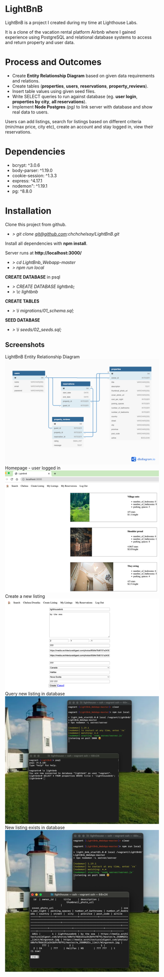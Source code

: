 # LightBnB

LightBnB is a project I created during my time at Lighthouse Labs. 

It is a clone of the vacation rental platform Airbnb where I gained experience using PostgreSQL and relational database systems to access and return property and user data.

# Process and Outcomes

- Create __Entity Relationship Diagram__ based on given data requirements and relations.
- Create tables (__properties__, __users__, __reservations__, __property_reviews__).
- Insert table values using given seed files.
- Write SELECT queries to run against database (eg. __user login__, __properties by city__, __all reservations__).
- Implement __Node Postgres__ *(pg)* to link server with database and show real data to users.

Users can add listings, search for listings based on different criteria (min/max price, city etc), create an account and stay logged in, view their reservations.

# Dependencies

- bcrypt: ^3.0.6
- body-parser: ^1.19.0
- cookie-session: ^1.3.3
- express: ^4.17.1
- nodemon": ^1.19.1
- pg: ^8.8.0

# Installation
Clone this project from github. 

- *> git clone git@github.com:chchchelsay/LightBnB.git*

Install all dependencies with **npm install**.

Server runs at **http://localhost:3000/** 

- *> cd LightBnb_Webapp-master*
- *> npm run local*

__CREATE DATABASE__ in psql

- *> CREATE DATABASE lightbnb;*
- *> \c lightbnb*

__CREATE TABLES__

- *> \i migrations/01_schema.sql;*

__SEED DATABASE__ 

- *> \i seeds/02_seeds.sql;*

## Screenshots

LightBnB Entity Relationship Diagram 
!["LightBnB Entity Relationship Diagram"](https://github.com/chchchelsay/LightBnB/blob/master/ERD_Lightbnb.png?raw=true)
Homepage - user logged in
!["Homepage"](https://github.com/chchchelsay/LightBnB/blob/master/homepage_lightbnb.png?raw=true)
Create a new listing
!["User creates a new listing"](https://github.com/chchchelsay/LightBnB/blob/master/createlisting_lightbnb.png?raw=true)
Query new listing in database
!["Searching for listing in database lightbnb"](https://github.com/chchchelsay/LightBnB/blob/master/findlisting.png?raw=true)
New listing exists in database
!["New listing data exists in database"](https://github.com/chchchelsay/LightBnB/blob/master/foundlisting.png?raw=true)
































